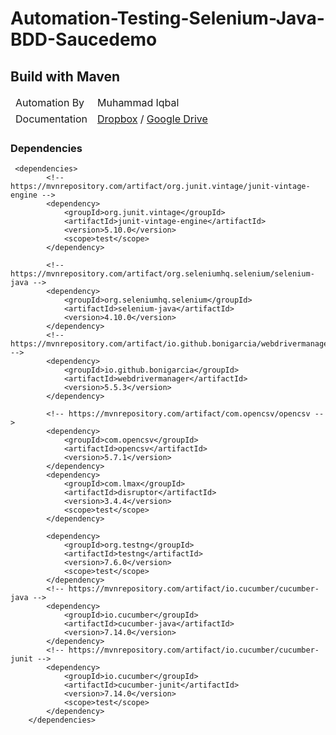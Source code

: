 # Automation-Testing-Selenium-Java-BDD-Saucedemo
## Build with Maven
<table>
<thead>
<tr>
<td>Automation By</td>
<td>Muhammad Iqbal</td>
</tr>
<tr>
<td>Documentation</td>
<td><a href="https://www.dropbox.com/scl/fo/ocq40cqth18he1hs55oad/h?rlkey=cpwwgtrzi52w9dcc2pe3195vo&dl=0">Dropbox</a> / <a href="https://drive.google.com/drive/folders/1Z7oL8zBxuxmm7moAX-FNYVq4dtE_hS_6?usp=sharing">Google Drive</a></td>
</tr>

</thead>


</table>

### Dependencies
```
 <dependencies>
        <!-- https://mvnrepository.com/artifact/org.junit.vintage/junit-vintage-engine -->
        <dependency>
            <groupId>org.junit.vintage</groupId>
            <artifactId>junit-vintage-engine</artifactId>
            <version>5.10.0</version>
            <scope>test</scope>
        </dependency>

        <!-- https://mvnrepository.com/artifact/org.seleniumhq.selenium/selenium-java -->
        <dependency>
            <groupId>org.seleniumhq.selenium</groupId>
            <artifactId>selenium-java</artifactId>
            <version>4.10.0</version>
        </dependency>
        <!-- https://mvnrepository.com/artifact/io.github.bonigarcia/webdrivermanager -->
        <dependency>
            <groupId>io.github.bonigarcia</groupId>
            <artifactId>webdrivermanager</artifactId>
            <version>5.5.3</version>
        </dependency>

        <!-- https://mvnrepository.com/artifact/com.opencsv/opencsv -->
        <dependency>
            <groupId>com.opencsv</groupId>
            <artifactId>opencsv</artifactId>
            <version>5.7.1</version>
        </dependency>
        <dependency>
            <groupId>com.lmax</groupId>
            <artifactId>disruptor</artifactId>
            <version>3.4.4</version>
            <scope>test</scope>
        </dependency>

        <dependency>
            <groupId>org.testng</groupId>
            <artifactId>testng</artifactId>
            <version>7.6.0</version>
            <scope>test</scope>
        </dependency>
        <!-- https://mvnrepository.com/artifact/io.cucumber/cucumber-java -->
        <dependency>
            <groupId>io.cucumber</groupId>
            <artifactId>cucumber-java</artifactId>
            <version>7.14.0</version>
        </dependency>
        <!-- https://mvnrepository.com/artifact/io.cucumber/cucumber-junit -->
        <dependency>
            <groupId>io.cucumber</groupId>
            <artifactId>cucumber-junit</artifactId>
            <version>7.14.0</version>
            <scope>test</scope>
        </dependency>
    </dependencies>
```
